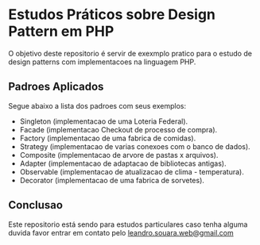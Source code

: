# Estudos Práticos sobre Design Pattern em PHP

O objetivo deste repositorio é servir de exexmplo
pratico para o estudo de design patterns com implementacoes
na linguagem PHP. 

## Padroes Aplicados
Segue abaixo a lista dos padroes com seus exemplos:
- Singleton (implementacao de uma Loteria Federal).
- Facade (implementacao Checkout de processo de compra).
- Factory (implementacao de uma fabrica de comidas).
- Strategy (implementacao de varias conexoes com o banco de dados).
- Composite (implementacao de arvore de pastas x arquivos).
- Adapter (implementacao de adaptacao de bibliotecas antigas).
- Observable (implementacao de atualizacao de clima - temperatura).
- Decorator (implementacao de uma fabrica de sorvetes).

## Conclusao
Este repositorio está sendo para estudos particulares
caso tenha alguma duvida favor entrar em contato pelo
leandro.souara.web@gmail.com